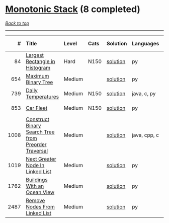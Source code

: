 # [Monotonic Stack](<https://leetcode.com/tag/Monotonic-Stack/>) (8 completed)

*[Back to top](<../../README.md>)*

------

|    # | Title                                                                                                                                        | Level   | Cats   | Solution                                                                        | Languages    | Date Complete   |
|-----:|:---------------------------------------------------------------------------------------------------------------------------------------------|:--------|:-------|:--------------------------------------------------------------------------------|:-------------|:----------------|
|   84 | [Largest Rectangle in Histogram](<https://leetcode.com/problems/largest-rectangle-in-histogram>)                                             | Hard    | N150   | [solution](<../_84. Largest Rectangle in Histogram.md>)                         | py           | Jun 10, 2024    |
|  654 | [Maximum Binary Tree](<https://leetcode.com/problems/maximum-binary-tree>)                                                                   | Medium  |        | [solution](<../_654. Maximum Binary Tree.md>)                                   | py           | Jun 11, 2024    |
|  739 | [Daily Temperatures](<https://leetcode.com/problems/daily-temperatures>)                                                                     | Medium  | N150   | [solution](<../_739. Daily Temperatures.md>)                                    | java, c, py  | Jun 13, 2024    |
|  853 | [Car Fleet](<https://leetcode.com/problems/car-fleet>)                                                                                       | Medium  | N150   | [solution](<../_853. Car Fleet.md>)                                             | py           | Jun 13, 2024    |
| 1008 | [Construct Binary Search Tree from Preorder Traversal](<https://leetcode.com/problems/construct-binary-search-tree-from-preorder-traversal>) | Medium  |        | [solution](<../_1008. Construct Binary Search Tree from Preorder Traversal.md>) | java, cpp, c | Jun 26, 2024    |
| 1019 | [Next Greater Node In Linked List](<https://leetcode.com/problems/next-greater-node-in-linked-list>)                                         | Medium  |        | [solution](<../_1019. Next Greater Node In Linked List.md>)                     | py           | Jun 21, 2024    |
| 1762 | [Buildings With an Ocean View](<https://leetcode.com/problems/buildings-with-an-ocean-view>)                                                 | Medium  |        | [solution](<../_1762. Buildings With an Ocean View.md>)                         | py           | Jun 10, 2024    |
| 2487 | [Remove Nodes From Linked List](<https://leetcode.com/problems/remove-nodes-from-linked-list>)                                               | Medium  |        | [solution](<../_2487. Remove Nodes From Linked List.md>)                        | py           | Jun 11, 2024    |